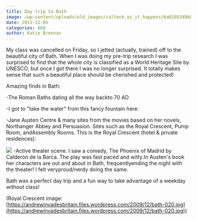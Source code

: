 ```yaml
---
title: Day trip to Bath
image: /wp-content/uploads/old_images/caltech_as_it_happens/6a0105349b8251970b0153939b03f5970b.jpg
date: 2011-12-05
categories: 668
author: Katie Brennan
---
```



My class was cancelled on Friday, so I jetted (actually, trained) off to the beautiful city of Bath. When I was doing my pre-trip research I was surprised to find that the whole city is classified as a World Heritage Site by UNESCO, but once I got there I was no longer surprised. It totally makes sense that such a beautiful place should be cherished and protected!

Amazing finds in Bath:

-The Roman Baths dating all the way backto 70 AD

-I got to "take the water" from this fancy fountain here:

-Jane Austen Centre &amp; many sites from the movies based on her novels, Northanger Abbey and Persuasion. Sites such as the Royal Crescent, Pump Room, andAssembly Rooms. This is the Royal Crescent (hotel &amp; private residences):

![](/old_images/caltech_as_it_happens/6a0105349b8251970b015393e4f928970b.jpg)
-Active theater scene. I saw a comedy, The Phoenix of Madrid by Calderón de la Barca. The play was fast paced and witty.In Austen's book her characters are out and about in Bath, frequentlyending the night with the theater! I felt veryproud/nerdy doing the same.

Bath was a perfect day trip and a fun way to take advantage of a weekday without class!

(Royal Crescent image: [https://andrewinvadesbritain.files.wordpress.com/2009/12/bath-020.jpg](https://andrewinvadesbritain.files.wordpress.com/2009/12/bath-020.jpg))

